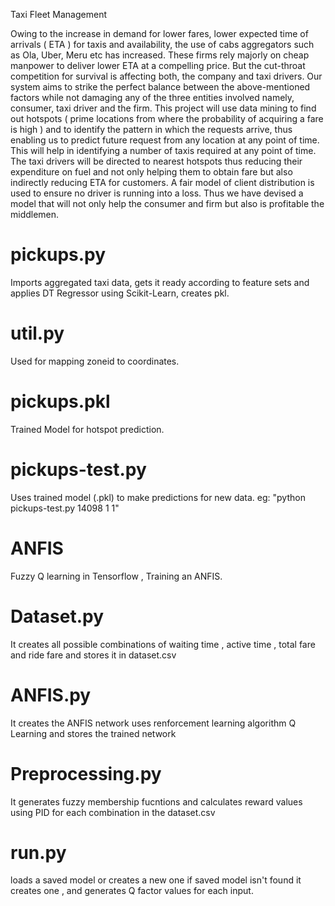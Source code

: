 Taxi Fleet Management

Owing to the increase in demand for lower fares, lower expected time of arrivals ( ETA ) for taxis and availability, the use of cabs aggregators such as Ola, Uber, Meru etc has increased. These firms rely majorly on cheap manpower to deliver lower ETA at a compelling price. But the cut-throat competition for survival is affecting both, the company and taxi drivers. Our system aims to strike the perfect balance between the above-mentioned factors while not damaging any of the three entities involved namely, consumer, taxi driver and the firm. This project will use data mining to find out hotspots ( prime locations from where the probability of acquiring a fare is high ) and to identify the pattern in which the requests arrive, thus enabling us to predict future request from any location at any point of time. This will help in identifying a number of taxis required at any point of time. The taxi drivers will be directed to nearest hotspots thus reducing their expenditure on fuel and not only helping them to obtain fare but also indirectly reducing ETA for customers. A fair model of client distribution is used to ensure no driver is running into a loss. Thus we have devised a model that will not only help the consumer and firm but also is profitable the middlemen.

# pickups.py
Imports aggregated taxi data, gets it ready according to feature sets and applies DT Regressor using Scikit-Learn, creates pkl.

# util.py
Used for mapping zoneid to coordinates.

# pickups.pkl
Trained Model for hotspot prediction.

# pickups-test.py
Uses trained model (.pkl) to make predictions for new data. eg: "python pickups-test.py 14098 1 1"

# ANFIS
Fuzzy Q learning in Tensorflow  , Training an ANFIS.

# Dataset.py
It creates all possible combinations of waiting time , active time , total fare and ride fare and stores it in dataset.csv

# ANFIS.py
It creates the ANFIS network uses renforcement learning algorithm Q Learning and stores the trained network

# Preprocessing.py 
It generates fuzzy membership fucntions and calculates reward values using PID for each combination in the dataset.csv

# run.py
loads a saved model or creates a new one if saved model isn't found it creates one , and generates Q factor values for each input.
